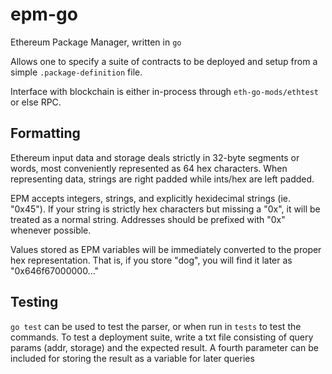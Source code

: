 epm-go
======

Ethereum Package Manager, written in `go`

Allows one to specify a suite of contracts to be deployed and setup from a simple `.package-definition` file.

Interface with blockchain is either in-process through `eth-go-mods/ethtest` or else RPC.

Formatting
----------
Ethereum input data and storage deals strictly in 32-byte segments or words, most conveniently represented as 64 hex characters. When representing data, strings are right padded while ints/hex are left padded.

EPM accepts integers, strings, and explicitly hexidecimal strings (ie. "0x45"). If your string is strictly hex characters but missing a "0x", it will be treated as a normal string. Addresses should be prefixed with "0x" whenever possible.

Values stored as EPM variables will be immediately converted to the proper hex representation. That is, if you store "dog", you will find it later as "0x646f67000000..."

Testing
-------
`go test` can be used to test the parser, or when run in `tests` to test the commands. To test a deployment suite, write a txt file consisting of query params (addr, storage) and the expected result. A fourth parameter can be included for storing the result as a variable for later queries
